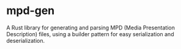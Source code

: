 # mpd-gen
A Rust library for generating and parsing MPD (Media Presentation Description) files, using a builder pattern for easy serialization and deserialization.
